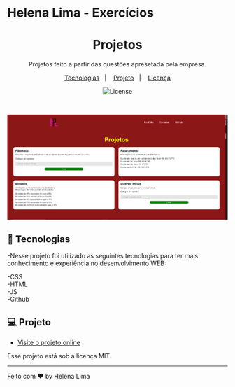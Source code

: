 # Helena Lima - Exercícios

<h1 align="center">Projetos</h1>

<p align="center">
 Projetos feito a partir das questões apresetada pela empresa. <br/>
</p>

<p align="center">
  <a href="#-tecnologias">Tecnologias</a>&nbsp;&nbsp;&nbsp;|&nbsp;&nbsp;&nbsp;
  <a href="#-projeto">Projeto</a>&nbsp;&nbsp;&nbsp;|&nbsp;&nbsp;&nbsp;
  <a href="#memo-licença">Licença</a>
</p>

<p align="center">
  <img alt="License" src="https://img.shields.io/static/v1?label=license&message=MIT&color=49AA26&labelColor=000000">
</p>

<br>

![image](./assets/preview.png)


## 🚀 Tecnologias

-Nesse projeto foi utilizado as seguintes tecnologias para ter mais conhecimento e experiência no desenvolvimento WEB:

-CSS <br>
-HTML <br>
-JS <br>
-Github <br>

## 💻 Projeto


- [Visite o projeto online]()

Esse projeto está sob a licença MIT.

---

Feito com ♥ by Helena Lima

